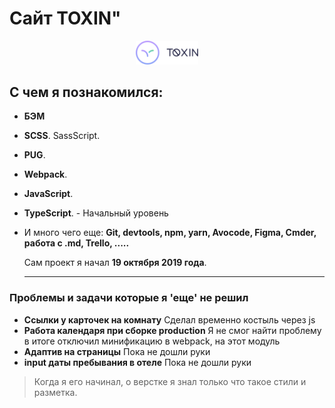 # Сайт TOXIN"

<p align="center"><a href="https://demonovhost.github.io/Toxin/" target="_blank" rel="noopener noreferrer"><img width="100" src="logo.svg" alt="Логотип"></a></p>


## С чем я познакомился:


- **БЭМ**

- **SCSS**. SassScript.  

- **PUG**. 

- **Webpack**. 

- **JavaScript**. 

- **TypeScript**.  - Начальный уровень

- И много чего еще: **Git, devtools, npm, yarn,  Avocode, Figma, Cmder, работа с .md, Trello, .....**

  Сам проект я начал **19 октября 2019 года**.  
  
  
  
  ------
  
  

### Проблемы и задачи которые я 'еще' не решил

- **Ссылки у карточек на комнату**
  Сделал временно костыль через js
- **Работа календаря при сборке production**
Я не смог найти проблему  в итоге отключил минификацию в webpack, на этот модуль 
- **Адаптив на страницы**
Пока не дошли руки
- **input даты пребывания в отеле**
Пока не дошли руки



> Когда я его начинал, о верстке я знал только что такое стили и разметка.   